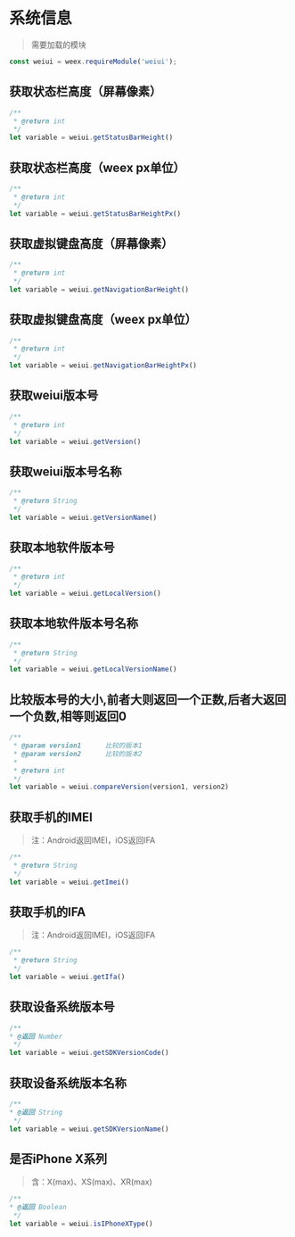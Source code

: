 # 系统信息

> 需要加载的模块

```js
const weiui = weex.requireModule('weiui');
```

## 获取状态栏高度（屏幕像素）
```js
/**
 * @return int
 */
let variable = weiui.getStatusBarHeight()
```

## 获取状态栏高度（weex px单位）
```js
/**
 * @return int
 */
let variable = weiui.getStatusBarHeightPx()
```

## 获取虚拟键盘高度（屏幕像素）
```js
/**
 * @return int
 */
let variable = weiui.getNavigationBarHeight()
```

## 获取虚拟键盘高度（weex px单位）
```js
/**
 * @return int
 */
let variable = weiui.getNavigationBarHeightPx()
```

## 获取weiui版本号
```js
/**
 * @return int
 */
let variable = weiui.getVersion()
```

## 获取weiui版本号名称
```js
/**
 * @return String
 */
let variable = weiui.getVersionName()
```

## 获取本地软件版本号
```js
/**
 * @return int
 */
let variable = weiui.getLocalVersion()
```

## 获取本地软件版本号名称
```js
/**
 * @return String
 */
let variable = weiui.getLocalVersionName()
```

## 比较版本号的大小,前者大则返回一个正数,后者大返回一个负数,相等则返回0
```js
/**
 * @param version1      比较的版本1
 * @param version2      比较的版本2
 * 
 * @return int
 */
let variable = weiui.compareVersion(version1, version2)
```

## 获取手机的IMEI
> 注：Android返回IMEI，iOS返回IFA

```js
/**
 * @return String
 */
let variable = weiui.getImei()
```

## 获取手机的IFA
> 注：Android返回IMEI，iOS返回IFA

```js
/**
 * @return String
 */
let variable = weiui.getIfa()
```

## 获取设备系统版本号
```js
/**
* @返回 Number
 */
let variable = weiui.getSDKVersionCode()
```

## 获取设备系统版本名称
```js
/**
* @返回 String
 */
let variable = weiui.getSDKVersionName()
```

## 是否iPhone X系列

> 含：X(max)、XS(max)、XR(max)

```js
/**
* @返回 Boolean
 */
let variable = weiui.isIPhoneXType()
```


